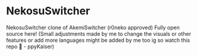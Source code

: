 # NekosuSwitcher
NekosuSwitcher clone of AkemiSwitcher (r0neko approved)
Fully open source here!
(Small adjustments made by me to change the visuals or other features or add more languages might be added by me too ig so watch this repo :eyes: - ppyKaiser)
